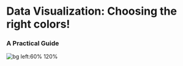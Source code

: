 # **Data Visualization: Choosing the right colors!**
### A Practical Guide

![bg left:60% 120%](https://encrypted-tbn0.gstatic.com/images?q=tbn:ANd9GcRFcfiO2tP8DMppCyiXzfrXTl9jIzANaDVFbw&usqp=CAU)
